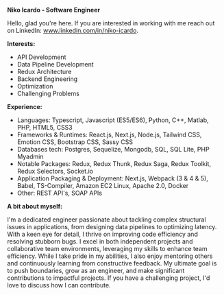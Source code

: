 **Niko Icardo - Software Engineer**

Hello, glad you're here. If you are interested in working with me reach out on LinkedIn: www.linkedin.com/in/niko-icardo. 

**Interests:**
- API Development
- Data Pipeline Development
- Redux Architecture
- Backend Engineering
- Optimization
- Challenging Problems
 
**Experience:**
- Languages: Typescript, Javascript (ES5/ES6), Python, C++, Matlab, PHP, HTML5, CSS3
- Frameworks & Runtimes: React.js, Next.js, Node.js, Tailwind CSS, Emotion CSS, Bootstrap CSS, Sassy CSS
- Databases tech: Postgres, Sequelize, Mongodb, SQL, SQL Lite, PHP Myadmin
- Notable Packages: Redux, Redux Thunk, Redux Saga, Redux Toolkit, Redux Selectors, Socket.io
- Application Packaging & Deployment: Next.js, Webpack (3 & 4 & 5), Babel, TS-Compiler, Amazon EC2 Linux, Apache 2.0, Docker
- Other: REST API's, SOAP APIs

**A bit about myself:**

I'm a dedicated engineer passionate about tackling complex structural issues in applications, from designing data pipelines to optimizing latency. With a keen eye for detail, I thrive on improving code efficiency and resolving stubborn bugs. I excel in both independent projects and collaborative team environments, leveraging my skills to enhance team efficiency. While I take pride in my abilities, I also enjoy mentoring others and continuously learning from constructive feedback. My ultimate goal is to push boundaries, grow as an engineer, and make significant contributions to impactful projects. If you have a challenging project, I'd love to discuss how I can contribute.


